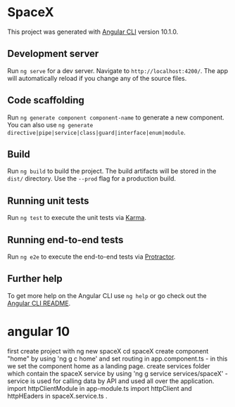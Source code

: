# SpaceX

This project was generated with [Angular CLI](https://github.com/angular/angular-cli) version 10.1.0.

## Development server

Run `ng serve` for a dev server. Navigate to `http://localhost:4200/`. The app will automatically reload if you change any of the source files.

## Code scaffolding

Run `ng generate component component-name` to generate a new component. You can also use `ng generate directive|pipe|service|class|guard|interface|enum|module`.

## Build

Run `ng build` to build the project. The build artifacts will be stored in the `dist/` directory. Use the `--prod` flag for a production build.

## Running unit tests

Run `ng test` to execute the unit tests via [Karma](https://karma-runner.github.io).

## Running end-to-end tests

Run `ng e2e` to execute the end-to-end tests via [Protractor](http://www.protractortest.org/).

## Further help

To get more help on the Angular CLI use `ng help` or go check out the [Angular CLI README](https://github.com/angular/angular-cli/blob/master/README.md).


angular 10
===========
first create project with ng new spaceX
cd spaceX
create component "home" by using 'ng g c home' and set routing in app.component.ts - in this we set the component home as a landing page.
create services folder which contain the spaceX service by using 'ng g service services/spaceX' - service is used for calling data by API and used all over the application.
import httpClientModule in app-module.ts
import httpClient and httpHEaders in spaceX.service.ts .
